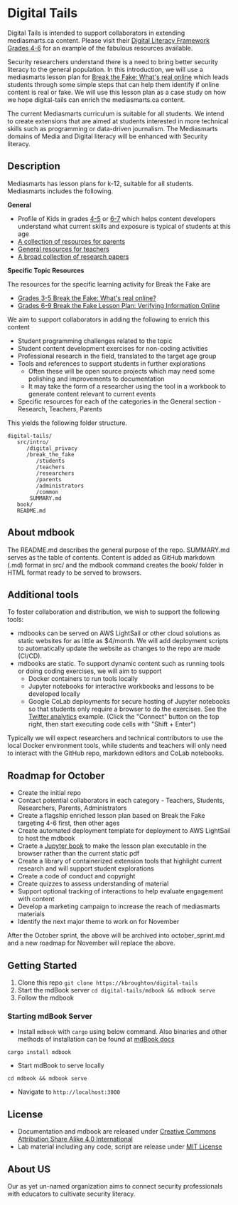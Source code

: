 # Digital Tails

Digital Tails is intended to support collaborators in extending mediasmarts.ca content.
Please visit their [Digital Literacy Framework Grades 4-6](https://mediasmarts.ca/teacher-resources/digital-literacy-framework/digital-literacy-framework-grades-4-6) for an example of the fabulous resources available.

Security researchers understand there is a need to bring better security literacy to the
general population. In this introduction, we will use a mediasmarts lesson plan for
[Break the Fake: What's real online](https://mediasmarts.ca/teacher-resources/break-fake-what%E2%80%99s-real-online) which leads students through some simple steps
that can help them identify if online content is real or fake. We will use this lesson
plan as a case study on how we hope digital-tails can enrich the mediasmarts.ca content.

The current Mediasmarts curriculum is suitable for all students. We intend to create 
extensions that are aimed at students interested in more technical skills such as
programming or data-driven journalism. The Mediasmarts domains of 
Media and Digital literacy will be enhanced with Security literacy. 


## Description

Mediasmarts has lesson plans for k-12, suitable for all students.
Mediasmarts includes the following.

**General**

* Profile of Kids in grades [4-5](https://mediasmarts.ca/sites/mediasmarts/files/pdfs/publication-report/summary/ycwwiii_trends_recommendations_profiles_4-5.pdf) or [6-7](https://mediasmarts.ca/sites/mediasmarts/files/pdfs/publication-report/summary/ycwwiii_trends_recommendations_profiles_6-7.pdf) which helps content developers understand what current skills and exposure is typical of students at this age
* [A collection of resources for parents](https://mediasmarts.ca/parents)
* [General resources for teachers](https://mediasmarts.ca/teacher-resources)
* [A broad collection of research papers](https://mediasmarts.ca/research-policy)

**Specific Topic Resources**

The resources for the specific learning activity for Break the Fake are
* [Grades 3-5 Break the Fake: What's real online?](https://mediasmarts.ca/teacher-resources/break-fake-what%E2%80%99s-real-online)
* [Grades 6-9 Break the Fake Lesson Plan: Verifying Information Online](https://mediasmarts.ca/teacher-resources/break-fake-what%E2%80%99s-real-online)

We aim to support collaborators in adding the following to enrich this content

* Student programming challenges related to the topic
* Student content development exercises for non-coding activities
* Professional research in the field, translated to the target age group
* Tools and references to support students in further explorations
    * Often these will be open source projects which may need some polishing and improvements to documentation
    * It may take the form of a researcher using the tool in a workbook to generate content relevant to current events
* Specific resources for each of the categories in the General section - Research, Teachers, Parents

This yields the following folder structure.

```
digital-tails/
   src/intro/
      /digital_privacy
      /break_the_fake
         /students
         /teachers
         /researchers
         /parents
         /administrators
         /common
       SUMMARY.md
   book/
   README.md
```

## About mdbook

The README.md describes the general purpose of the repo. 
SUMMARY.md serves as the table of contents. Content is added as GitHub markdown (.md) format
in src/ and the mdbook command creates the book/ folder in HTML format ready to be served to
browsers.

## Additional tools

To foster collaboration and distribution, we wish to support the following tools:

* mdbooks can be served on AWS LightSail or other cloud solutions as static websites for as
little as $4/month. We will add deployment scripts to automatically update the website as
changes to the repo are made (CI/CD).
* mdbooks are static. To support dynamic content such as running tools or doing coding exercises,
we will aim to support
    * Docker containers to run tools locally
    * Jupyter notebooks for interactive workbooks and lessons to be developed locally
    * Google CoLab deployments for secure hosting of Jupyter notebooks so that students only require a browser to do the exercises. See the [Twitter analytics](https://colab.research.google.com/drive/1WIcVZgbrU0DYOQqaxuaCLKY6CoLBV18O) example. (Click the "Connect" button on the top right, then start executing code cells with "Shift + Enter")

Typically we will expect researchers and technical contributors to use the local Docker environment
tools, while students and teachers will only need to interact with the GitHub repo, markdown
editors and CoLab notebooks.

## Roadmap for October

* Create the initial repo
* Contact potential collaborators in each category - Teachers, Students, Researchers, Parents, Administrators
* Create a flagship enriched lesson plan based on Break the Fake targeting 4-6 first, then other ages
* Create automated deployment template for deployment to AWS LightSail to host the mdbook
* Craete a [Jupyter book](https://blog.jupyter.org/announcing-the-new-jupyter-book-cbf7aa8bc72e
) to make the lesson plan executable in the browser rather than the current static pdf
* Create a library of containerized extension tools that highlight current research and will
support student explorations
* Create a code of conduct and copyright
* Create quizzes to assess understanding of material
* Support optional tracking of interactions to help evaluate engagement with content
* Develop a marketing campaign to increase the reach of mediasmarts materials
* Identify the next major theme to work on for November
 
After the October sprint, the above will be archived into october_sprint.md and a new
roadmap for November will replace the above.


## Getting Started

1. Clone this repo `git clone https://kbroughton/digital-tails`
2. Start the mdBook server `cd digital-tails/mdbook && mdbook serve`
3. Follow the mdbook 

### Starting mdBook Server

* Install `mdbook` with `cargo` using below command. Also binaries and other methods of installation can be found at [mdBook docs](https://github.com/rust-lang/mdBook)

```
cargo install mdbook
```

* Start mdBook to serve locally

```
cd mdbook && mdbook serve
```

* Navigate to `http://localhost:3000`

## License

* Documentation and mdbook are released under [Creative Commons Attribution Share Alike 4.0 International](CC-BY-SA-LICENSE.txt)
* Lab material including any code, script are release under [MIT License](MIT-LICENSE.txt)

## About US

Our as yet un-named organization aims to connect security professionals with educators
to cultivate security literacy.


